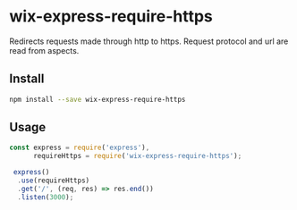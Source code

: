 # wix-express-require-https

Redirects requests made through http to https. Request protocol and url are read from aspects.

## Install

```bash
npm install --save wix-express-require-https
```

## Usage

```js
const express = require('express'),
      requireHttps = require('wix-express-require-https');

 express()
  .use(requireHttps)
  .get('/', (req, res) => res.end())
  .listen(3000);
```
